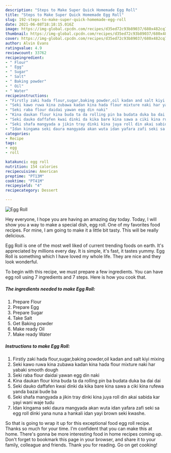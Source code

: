 ```yaml
---
description: "Steps to Make Super Quick Homemade Egg Roll"
title: "Steps to Make Super Quick Homemade Egg Roll"
slug: 192-steps-to-make-super-quick-homemade-egg-roll
date: 2021-06-08T18:18:15.016Z
image: https://img-global.cpcdn.com/recipes/d35ed72c93b89037/680x482cq70/egg-roll-recipe-main-photo.jpg
thumbnail: https://img-global.cpcdn.com/recipes/d35ed72c93b89037/680x482cq70/egg-roll-recipe-main-photo.jpg
cover: https://img-global.cpcdn.com/recipes/d35ed72c93b89037/680x482cq70/egg-roll-recipe-main-photo.jpg
author: Alvin Evans
ratingvalue: 4.9
reviewcount: 33762
recipeingredient:
- " Flour"
- " Egg"
- " Sugar"
- " Salt"
- " Baking powder"
- " Oil"
- " Water"
recipeinstructions:
- "Firstly zaki hada flour,sugar,baking powder,oil kadan and salt kiyi mixing"
- "Seki kawo ruwa kina zubawa kadan kina hada flour mixture naki har yabaki smooth dough"
- "Seki raba flour daidai yawan egg din naki"
- "Kina daukan flour kina buda ta da rolling pin ba budata duka ba dai dai"
- "Seki dauko daffafen kwai dinki da kika bare kina sawa a ciki kina rufewa yanda bazai bude ba"
- "Seki shafa mangyada a jikin tray dinki kina juya roll din akai sabida kar yayi wani waje tudu"
- "Idan kingama seki daura mangyada akan wuta idan yafara zafi seki sa egg roll dinki yana nuna a hankali idan yayi brown seki kwashe."
categories:
- Recipe
tags:
- egg
- roll

katakunci: egg roll 
nutrition: 154 calories
recipecuisine: American
preptime: "PT13M"
cooktime: "PT41M"
recipeyield: "4"
recipecategory: Dessert

---
```



![Egg Roll](https://img-global.cpcdn.com/recipes/d35ed72c93b89037/680x482cq70/egg-roll-recipe-main-photo.jpg)

Hey everyone, I hope you are having an amazing day today. Today, I will show you a way to make a special dish, egg roll. One of my favorites food recipes. For mine, I am going to make it a little bit tasty. This will be really delicious.

Egg Roll is one of the most well liked of current trending foods on earth. It's appreciated by millions every day. It is simple, it's fast, it tastes yummy. Egg Roll is something which I have loved my whole life. They are nice and they look wonderful.




To begin with this recipe, we must prepare a few ingredients. You can have egg roll using 7 ingredients and 7 steps. Here is how you cook that.

<!--inarticleads1-->

##### The ingredients needed to make Egg Roll:

1. Prepare  Flour
1. Prepare  Egg
1. Prepare  Sugar
1. Take  Salt
1. Get  Baking powder
1. Make ready  Oil
1. Make ready  Water




<!--inarticleads2-->

##### Instructions to make Egg Roll:

1. Firstly zaki hada flour,sugar,baking powder,oil kadan and salt kiyi mixing
1. Seki kawo ruwa kina zubawa kadan kina hada flour mixture naki har yabaki smooth dough
1. Seki raba flour daidai yawan egg din naki
1. Kina daukan flour kina buda ta da rolling pin ba budata duka ba dai dai
1. Seki dauko daffafen kwai dinki da kika bare kina sawa a ciki kina rufewa yanda bazai bude ba
1. Seki shafa mangyada a jikin tray dinki kina juya roll din akai sabida kar yayi wani waje tudu
1. Idan kingama seki daura mangyada akan wuta idan yafara zafi seki sa egg roll dinki yana nuna a hankali idan yayi brown seki kwashe.




So that is going to wrap it up for this exceptional food egg roll recipe. Thanks so much for your time. I'm confident that you can make this at home. There's gonna be more interesting food in home recipes coming up. Don't forget to bookmark this page in your browser, and share it to your family, colleague and friends. Thank you for reading. Go on get cooking!

